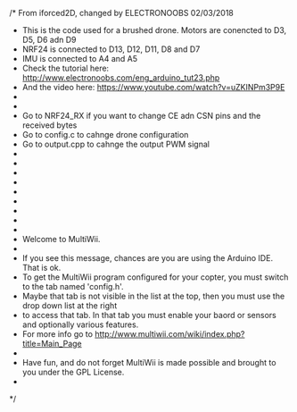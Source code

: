 
/*  From iforced2D, changed by ELECTRONOOBS 02/03/2018
 *  This is the code used for a brushed drone. Motors are conencted to D3, D5, D6 adn D9
 *  NRF24 is connected to D13, D12, D11, D8 and D7
 *  IMU is connected to A4 and A5
 *  Check the tutorial here: http://www.electronoobs.com/eng_arduino_tut23.php
 *  And the video here: https://www.youtube.com/watch?v=uZKINPm3P9E
 *  
 * 
 * Go to NRF24_RX if you want to change CE adn CSN pins and the received bytes
 * Go to config.c to cahnge drone configuration
 * Go to output.cpp to cahnge the output PWM signal
 * 
 * 
 * 
 * 
 * 
 * 
 * 
 * 
 * 
 * Welcome to MultiWii.
 *
 * If you see this message, chances are you are using the Arduino IDE. That is ok.
 * To get the MultiWii program configured for your copter, you must switch to the tab named 'config.h'.
 * Maybe that tab is not visible in the list at the top, then you must use the drop down list at the right
 * to access that tab. In that tab you must enable your baord or sensors and optionally various features.
 * For more info go to http://www.multiwii.com/wiki/index.php?title=Main_Page
 *
 * Have fun, and do not forget MultiWii is made possible and brought to you under the GPL License.
 *
 */

